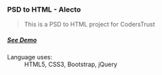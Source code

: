 ### PSD to HTML - Alecto
> This is a PSD to HTML project for CodersTrust <br>
##### [See Demo](https://saifur-rahman-hasan.github.io/Alecto/)

<dl>
  <dt>Language uses:</dt>
  <dd>HTML5, CSS3, Bootstrap, jQuery</dd>
</dl>
